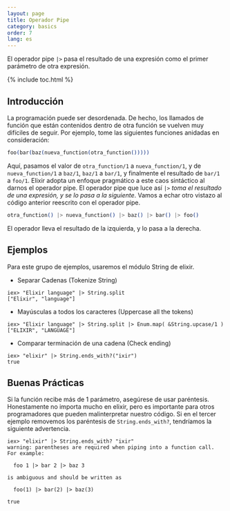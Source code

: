```yaml
---
layout: page
title: Operador Pipe
category: basics
order: 7
lang: es
---
```


El operador pipe `|>` pasa el resultado de una expresión como el primer parámetro de otra expresión.

{% include toc.html %}

## Introducción

La programación puede ser desordenada. De hecho, los llamados de función que están contenidos dentro de otra función se vuelven muy difíciles de seguir. Por ejemplo, tome las siguientes funciones anidadas en consideración:


```elixir
foo(bar(baz(nueva_function(otra_function()))))
```

Aquí, pasamos el valor de `otra_function/1` a `nueva_function/1`, y de `nueva_function/1` a `baz/1`, `baz/1` a `bar/1`, y finalmente el resultado de `bar/1` a `foo/1`. Elixir adopta un enfoque pragmático a este caos sintáctico al darnos el operador pipe. El operador pipe que luce así `|>` *toma el resultado de una expresión, y se lo pasa a la siguiente*. Vamos a echar otro vistazo al código anterior reescrito con el operador pipe.

```elixir
otra_function() |> nueva_function() |> baz() |> bar() |> foo()
```

El operador lleva el resultado de la izquierda, y lo pasa a la derecha.

## Ejemplos

Para este grupo de ejemplos, usaremos el módulo String de elixir.

- Separar Cadenas (Tokenize String)

```shell
iex> "Elixir language" |> String.split
["Elixir", "language"]
```

- Mayúsculas a todos los caracteres (Uppercase all the tokens)

```shell
iex> "Elixir language" |> String.split |> Enum.map( &String.upcase/1 )
["ELIXIR", "LANGUAGE"]
```

- Comparar terminación de una cadena (Check ending)

```shell
iex> "elixir" |> String.ends_with?("ixir")
true
```

## Buenas Prácticas

Si la función recibe más de 1 parámetro, asegúrese de usar paréntesis. Honestamente no importa mucho en elixir, pero es importante para otros programadores que pueden malinterpretar nuestro código. Si en el tercer ejemplo removemos los paréntesis de `String.ends_with?`, tendríamos la siguiente advertencia.

```shell
iex> "elixir" |> String.ends_with? "ixir"
warning: parentheses are required when piping into a function call. For example:

  foo 1 |> bar 2 |> baz 3

is ambiguous and should be written as

  foo(1) |> bar(2) |> baz(3)

true
```
